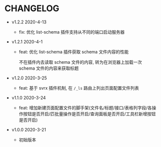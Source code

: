 # CHANGELOG

* v1.2.2 2020-4-13

  * fix: 优化 list-schema 插件支持从不同的端口启动服务器

* v1.2.1 2020-4-1

  * feat: 优化 list-schema 插件获取 schema 文件内容的性能
    
    不在插件内去读取 schema 文件的内容, 转为在浏览器上加载一次 schema 文件的内容来获取标题

* v1.2.0 2020-3-25

  * feat: 基于 svrx 插件机制, 在 `/_ls` 路由上列出页面配置文件列表

* v1.1.0 2020-3-24

  * feat: 增加新建页面配置文件的脚手架(文件名/标题/接口/表格列字段/各操作按钮是否开启/匹批量操作是否开启/查询面板是否开启/工具栏新增按钮是否开启)

* v1.0.0 2020-3-21

  * 初始版本